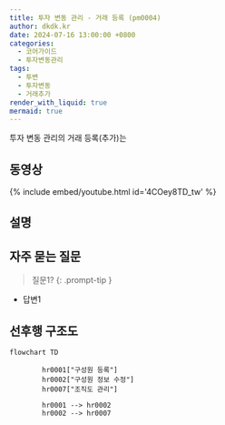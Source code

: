 ```yaml
---
title: 투자 변동 관리 - 거래 등록 (pm0004)
author: dkdk.kr
date: 2024-07-16 13:00:00 +0800
categories:
  - 코어가이드
  - 투자변동관리
tags:
  - 투변
  - 투자변동
  - 거래추가
render_with_liquid: true
mermaid: true
---
```

투자 변동 관리의 거래 등록(추가)는 

## 동영상

{% include embed/youtube.html id='4COey8TD_tw' %}

## 설명



## 자주 묻는 질문

> 질문1?
{: .prompt-tip }

- 답변1




## 선후행 구조도

```mermaid
flowchart TD

        hr0001["구성원 등록"]
        hr0002["구성원 정보 수정"]
        hr0007["조직도 관리"]

        hr0001 --> hr0002
        hr0002 --> hr0007
        
```
